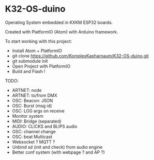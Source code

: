 # K32-OS-duino

Operating System embedded in KXKM ESP32 boards.

Created with PlatformIO (Atom) with Arduino framework.

To start working with this project:
- Install Atom + PlatformIO
- git clone https://github.com/KomplexKapharnaum/K32-OS-duino.git
- git submodule init
- Open Project with PlatformIO
- Build and Flash !


TODO:

- ARTNET: node
- ARTNET: to/from DMX
- OSC: Beacon: JSON
- OSC: Burst (msg id)
- OSC: LOG args on receive
- Monitor system 
- MIDI: Bridge (separated)
- AUDIO: CLICKS and BLIPS audio
- OSC: channel change
- OSC: beat Multicast
- Websocket ? MQTT ?
- Unbind sd (init and check) from audio engine
- Better conf system (with webpage ? and AP ?)

